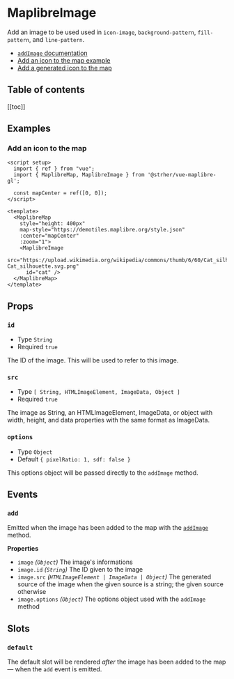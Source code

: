 <script setup>
  import { ref } from "vue";
  import { MaplibreMap, MaplibreImage, MaplibreLayer } from '@strher/vue-maplibre-gl';

  const mapCenter = ref([0, 0]);
</script>

# MaplibreImage

Add an image to be used used in `icon-image`, `background-pattern`, `fill-pattern`, and `line-pattern`.

- [`addImage` documentation](https://maplibre.org/maplibre-gl-js/docs/API/classes/Map/#addimage)
- [Add an icon to the map example](maplibre.org/maplibre-gl-js/docs/examples/add-image/)
- [Add a generated icon to the map](maplibre.org/maplibre-gl-js/docs/examples/add-image-generated/)


<h2>Table of contents</h2>

[[toc]]

## Examples

### Add an icon to the map

<ClientOnly>
  <MaplibreMap
    style="margin-top: 1em; height: 400px;"
    map-style="https://demotiles.maplibre.org/style.json"
    :center="mapCenter"
    :zoom="1">
  <MaplibreImage
    src="https://upload.wikimedia.org/wikipedia/commons/thumb/6/60/Cat_silhouette.svg/400px-Cat_silhouette.svg.png"
    id="cat">
    <MaplibreLayer
      id="points"
      :options="{
        type: 'symbol',
        source: {
          type: 'geojson',
          data: {
            type: 'FeatureCollection',
            features: [
              {
                type: 'Feature',
                geometry: {
                  type: 'Point',
                  coordinates: [0, 0]
                }
              }
            ]
          }
        },
        layout: {
          'icon-image': 'cat',
          'icon-size': 0.25
        }
      }" />
  </MaplibreImage>
  </MaplibreMap>
</ClientOnly>

```vue {12-14}
<script setup>
  import { ref } from "vue";
  import { MaplibreMap, MaplibreImage } from '@strher/vue-maplibre-gl';

  const mapCenter = ref([0, 0]);
</script>

<template>
  <MaplibreMap
    style="height: 400px"
    map-style="https://demotiles.maplibre.org/style.json"
    :center="mapCenter"
    :zoom="1">
    <MaplibreImage
      src="https://upload.wikimedia.org/wikipedia/commons/thumb/6/60/Cat_silhouette.svg/400px-Cat_silhouette.svg.png"
      id="cat" />
  </MaplibreMap>
</template>
```

## Props

### `id`

- Type `String`
- Required `true`

The ID of the image. This will be used to refer to this image.

### `src`

- Type `[ String, HTMLImageElement, ImageData, Object ]`
- Required `true`

The image as String, an HTMLImageElement, ImageData, or object with width, height, and data properties with the same format as ImageData.

### `options`

- Type `Object`
- Default `{ pixelRatio: 1, sdf: false }`

This options object will be passed directly to the `addImage` method.

## Events

### `add`

Emitted when the image has been added to the map with the [`addImage`](https://maplibre.org/maplibre-gl-js/docs/API/classes/Map/#addimage) method.

**Properties**

- `image` _(`Object`)_ The image's informations
- `image.id` _(`String`)_ The ID given to the image
- `image.src` _(`HTMLImageElement | ImageData | Object`)_ The generated source of the image when the given source is a string; the given source otherwise
- `image.options` _(`Object`)_ The options object used with the `addImage` method


## Slots

### `default`

The default slot will be rendered _after_ the image has been added to the map — when the `add` event is emitted.
